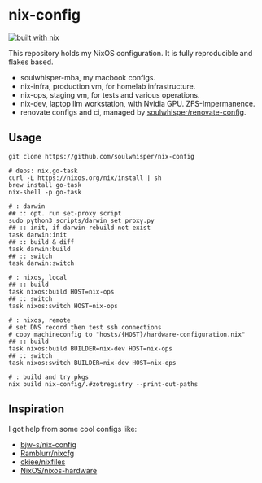 # nix-config

[![built with nix](https://img.shields.io/badge/built_with_nix-blue?style=for-the-badge&logo=nixos&logoColor=white)](https://builtwithnix.org)

This repository holds my NixOS configuration. It is fully reproducible and flakes based.

- soulwhisper-mba, my macbook configs.
- nix-infra, production vm, for homelab infrastructure.
- nix-ops, staging vm, for tests and various operations.
- nix-dev, laptop llm workstation, with Nvidia GPU. ZFS-Impermanence.
- renovate configs and ci, managed by [soulwhisper/renovate-config](https://github.com/soulwhisper/renovate-config).

## Usage

```shell
git clone https://github.com/soulwhisper/nix-config

# deps: nix,go-task
curl -L https://nixos.org/nix/install | sh
brew install go-task
nix-shell -p go-task

# : darwin
## :: opt. run set-proxy script
sudo python3 scripts/darwin_set_proxy.py
## :: init, if darwin-rebuild not exist
task darwin:init
## :: build & diff
task darwin:build
## :: switch
task darwin:switch

# : nixos, local
## :: build
task nixos:build HOST=nix-ops
## :: switch
task nixos:switch HOST=nix-ops

# : nixos, remote
# set DNS record then test ssh connections
# copy machineconfig to "hosts/{HOST}/hardware-configuration.nix"
## :: build
task nixos:build BUILDER=nix-dev HOST=nix-ops
## :: switch
task nixos:switch BUILDER=nix-dev HOST=nix-ops

# : build and try pkgs
nix build nix-config/.#zotregistry --print-out-paths
```

## Inspiration

I got help from some cool configs like:

- [bjw-s/nix-config](https://github.com/bjw-s/nix-config)
- [Ramblurr/nixcfg](https://github.com/Ramblurr/nixcfg)
- [ckiee/nixfiles](https://github.com/ckiee/nixfiles)
- [NixOS/nixos-hardware](https://github.com/NixOS/nixos-hardware)
